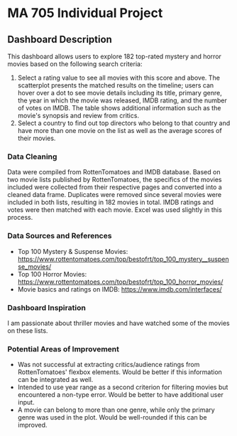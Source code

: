 # MA 705 Individual Project

## Dashboard Description

This dashboard allows users to explore 182 top-rated mystery and horror movies based on the following search criteria: 
1) Select a rating value to see all movies with this score and above. The scatterplot presents the matched results on the timeline; users can hover over a dot to see movie details including its title, primary genre, the year in which the movie was released, IMDB rating, and the number of votes on IMDB. The table shows additional information such as the movie's synopsis and review from critics. 
2) Select a country to find out top directors who belong to that country and have more than one movie on the list as well as the average scores of their movies. 

### Data Cleaning
Data were compiled from RottenTomatoes and IMDB database. Based on two movie lists published by RottenTomatoes, the specifics of the movies included were collected from their respective pages and converted into a cleaned data frame. Duplicates were removed since several movies were included in both lists, resulting in 182 movies in total. IMDB ratings and votes were then matched with each movie. Excel was used slightly in this process.

### Data Sources and References
- Top 100 Mystery & Suspense Movies: https://www.rottentomatoes.com/top/bestofrt/top_100_mystery__suspense_movies/
- Top 100 Horror Movies: https://www.rottentomatoes.com/top/bestofrt/top_100_horror_movies/
- Movie basics and ratings on IMDB: https://www.imdb.com/interfaces/

### Dashboard Inspiration
I am passionate about thriller movies and have watched some of the movies on these lists.

### Potential Areas of Improvement
- Was not successful at extracting critics/audience ratings from RottenTomatoes' flexbox elements. Would be better if this information can be integrated as well. 
- Intended to use year range as a second criterion for filtering movies but encountered a non-type error. Would be better to have additional user input.
- A movie can belong to more than one genre, while only the primary genre was used in the plot. Would be well-rounded if this can be improved.
